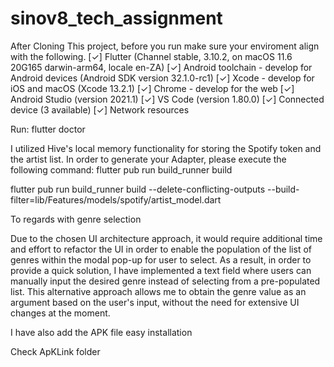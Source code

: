 # sinov8_tech_assignment

After Cloning This project, before you run make sure your enviroment align with the following.
[✓] Flutter (Channel stable, 3.10.2, on macOS 11.6 20G165 darwin-arm64, locale en-ZA)
[✓] Android toolchain - develop for Android devices (Android SDK version 32.1.0-rc1)
[✓] Xcode - develop for iOS and macOS (Xcode 13.2.1)
[✓] Chrome - develop for the web
[✓] Android Studio (version 2021.1)
[✓] VS Code (version 1.80.0)
[✓] Connected device (3 available)
[✓] Network resources

Run: flutter doctor 


I utilized Hive's local memory functionality for storing the Spotify token and the artist list. In order to generate your Adapter, please execute the following command: 
flutter pub run build_runner build


flutter pub run build_runner build --delete-conflicting-outputs --build-filter=lib/Features/models/spotify/artist_model.dart


To regards with genre selection 

Due to the chosen UI architecture approach, it would require additional time and effort to refactor the UI in order to enable the population of the list of genres within the modal pop-up for user to select. As a result, in order to provide a quick solution, I have implemented a text field where users can manually input the desired genre instead of selecting from a pre-populated list. This alternative approach allows me to obtain the genre value as an argument based on the user's input, without the need for extensive UI changes at the moment.


I have also add the APK file easy installation 

Check ApKLink folder